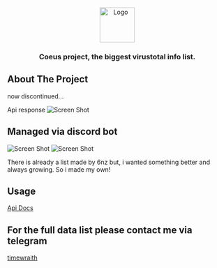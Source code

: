 <br/>
<p align="center">
  <a href="https://github.com/opsec-bot/Coeus">
    <img src="https://cdn.discordapp.com/attachments/1070855457167646845/1072359256306745414/images.png" alt="Logo" width="80" height="80">
  </a>

  <h3 align="center">Coeus project, the biggest virustotal info list.</h3>

## About The Project

now discontinued... 

Api response
![Screen Shot](https://cdn.discordapp.com/attachments/1072025897210748968/1079679250367512637/image.png)

## Managed via discord bot
![Screen Shot](https://cdn.upload.systems/uploads/BiEn9KEf.gif)
![Screen Shot](https://cdn.upload.systems/uploads/MP6wcTsf.png)

There is already a list made by 6nz but, i wanted something better and always growing. So i made my own!

## Usage

[Api Docs](https://docs.exrip.xyz/)

## For the full data list please contact me via telegram 

[timewraith](https://t.me/timewraith)



